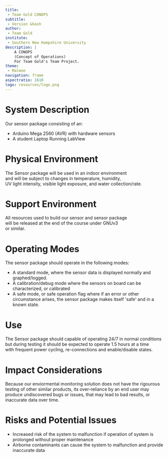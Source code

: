 ```yaml
---
title:
 - Team Gold CONOPS
subtitle:
 - Version &hash
author:
 - Team Gold
institute:
 - Southern New Hampshire University
description: |
    A CONOPS
    (Concept of Operations)
    For Team Gold's Team Project.
theme:
 - Malmoe
navigation: frame
aspectratio: 1610
logo: resources/logo.png
---
```



# System Description

Our sensor package consisting of an:  

 - Arduino Mega 2560 (AVR) with hardware sensors
 - A student Laptop Running LabView


# Physical Environment

The Sensor package will be used in an indoor environment  
and will be subject to changes in temperature, humidity,  
UV light intensity, visible light exposure, and water collection/rate.


# Support Environment

All resources used to build our sensor and sensor package  
will be released at the end of the course under GNUv3  
or similar.


# Operating Modes

The sensor package should operate in the following modes:  

 - A standard mode, where the sensor data is displayed normally and graphed/logged.
 - A calibration/debug mode where the sensors on board can be characterized, or calibrated
 - A safe mode, or safe operation flag where if an error or other circumstance arises, the sensor package makes itself 'safe' and in a known state.


# Use

The Sensor package should capable of operating 24/7 in normal conditions  
but during testing it should be expected to operate 1.5 hours at a time  
with frequent power cycling, re-connections and enable/disable states.


# Impact Considerations

Because our enviormental monitoring solution does not have the rigourous  
testing of other similar products, its over-reliance by an end user may  
produce undiscovered bugs or issues, that may lead to bad results, or  
inaccurate data over time.


# Risks and Potential Issues
 
 - Increased risk of the system to malfunction if operation of system is prolonged without proper maintenance
 - Airborne contaminants can cause the system to malfunction and provide inaccurate data
 
